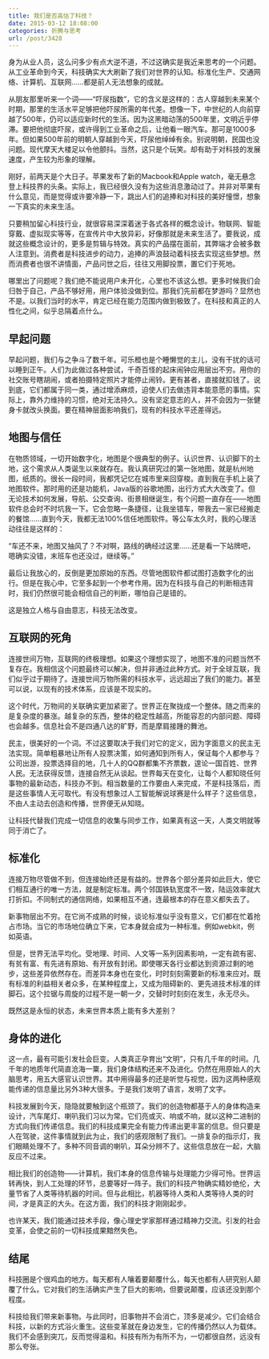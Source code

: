 ```yaml
---
title: 我们是否高估了科技？
date: 2015-03-12 18:08:00
categories: 折腾与思考
url: /post/3428
---
```


身为从业人员，这么问多少有点大逆不道，不过这确实是我近来思考的一个问题。从工业革命到今天，科技确实大大刷新了我们对世界的认知。标准化生产、交通网络、计算机、互联网……都是前人无法想象的成就。

从朋友那里听来一个词——“吓尿指数”，它的含义是这样的：古人穿越到未来某个时期，那里的生活水平足够把他吓尿所需的年代差。想像一下，中世纪的人向前穿越了500年，仍可以适应新时代的生活。因为这黑暗动荡的500年里，文明近乎停滞。要把他彻底吓尿，或许得到工业革命之后，让他看一眼汽车。那可是1000多年。但如果500年前的明朝人穿越到今天，吓尿他绰绰有余。别说明朝，民国也没问题。现代摩天大楼足以令他颤抖。当然，这只是个玩笑。却有助于对科技的发展速度，产生较为形象的理解。

刚好，前两天是个大日子。苹果发布了新的Macbook和Apple watch，毫无悬念登上科技界的头条。实际上，我已经很久没有为这些消息激动过了。并非对苹果有什么意见，而是觉得或许要冷静一下，跳出人们的追捧和对科技的美好憧憬，想象一下真实的未来生活。

只要稍加留心科技行业，就很容易深深着迷于各式各样的概念设计。物联网、智能穿戴、虚拟现实等等，在宣传片中大放异彩，好像那就是未来生活了。要我说，成就这些概念设计的，更多是剪辑与特效。真实的产品摆在面前，其弊端才会被多数人注意到。消费者是科技进步的动力，追捧的声浪鼓动着科技去实现这些梦想。然而消费者也很不讲情面，产品问世之后，往往又用脚投票，置它们于死地。

哪里出了问题呢？我们绝不能说用户未开化，心里也不该这么想。更多时候我们会归咎于自己，产品不够好用，用户体验没做到位。那我们先前都在梦游吗？显然也不是。以我们当时的水平，肯定已经在能力范围内做到极致了。在科技和真正的人性化之间，似乎总隔着点什么。

## 早起问题

早起问题，我们与之争斗了数千年。可乐橙也是个睡懒觉的主儿，没有干扰的话可以睡到正午。人们为此做过各种尝试，千奇百怪的起床闹钟应用层出不穷。用你的社交账号瞎胡闹，或者拍摄特定照片才能停止闹铃。更有甚者，直接就扣钱了。说到底，它们都属于同一类，通过增添麻烦，迫使人们去做违背本能意愿的事情。实际上，靠外力维持的习惯，绝对无法持久。没有坚定意志的人，并不会因为一张健身卡就改头换面。要在精神层面影响我们，现有的科技水平还差得远。

## 地图与信任

在物质领域，一切开始数字化，地图是个很典型的例子。认识世界、认识脚下的土地，这个需求从人类诞生以来就存在。我认真研究过的第一张地图，就是杭州地图，纸质的。很长一段时间，我都凭记忆在城市里来回穿梭。直到我在手机上装了地图软件。那时用的还是功能机，Java版的谷歌地图，出行方式大大改变了。但无论技术如何发展，导航、公交查询、街景相继诞生，有个问题一直存在——地图软件总会时不时坑我一下。它会忽略一条捷径，让我坐错车，带我去一家已经搬走的餐馆……直到今天，我都无法100%信任地图软件。等公车太久时，我的心理活动往往是这样的：

“车还不来，地图又抽风了？不对啊，路线的确经过这里……还是看一下站牌吧，嗯确实没错，末班车也还没过，继续等。”

最后让我放心的，反倒是更加原始的东西。尽管地图软件都试图打造数字化的出行。但是在我心中，它至多起到一个参考作用。因为在科技与自己的判断相违背时，我们仍然很可能会相信自己的判断，哪怕自己是错的。

这是独立人格与自由意志，科技无法改变。

## 互联网的死角

连接世间万物，互联网的终极理想。如果这个理想实现了，地图不准的问题当然不复存在。我相信这个问题最终可以解决，但并非通过此种方式。对于全球互联，我们似乎过于期待了。连接世间万物所需的科技水平，远远超出了我们的能力。甚至可以说，以现有的技术体系，应该是不现实的。

这个时代，万物间的关联确实更加紧密了。世界正在聚拢成一个整体。随之而来的是复杂度的暴涨。越复杂的东西，整体的稳定性越高，所能容忍的内部问题、障碍也会越多。信息社会不是四通八达的旷野，而是摩肩接踵的舞池。

民主，很美好的一个词。不过这要取决于我们对它的定义，因为字面意义的民主无法实现。简单粗暴地让所有人投票决策，如何通知到所有人，保证每个人都参与？公司出游，投票选择目的地，几十人的QQ群都集不齐票数，遑论一国百姓、世界人民。无法获得反馈，连接自然无从谈起。世界每天在变化，让每个人都知晓任何事物的最新动态，科技办不到。相当数量的工作要由人来完成，不是科技落后，而是这些事情人无可取代。有没有想象过人工智能解说球赛是什么样子？这些信息，不由人主动去创造和传播，世界便无从知晓。

让科技代替我们完成一切信息的收集与同步工作，如果真有这一天，人类文明就等同于消亡了。

## 标准化 

连接万物尽管做不到，但连接始终还是有益的。世界各个部分差异如此巨大，使它们相互通行的唯一方法，就是制定标准。两个邻国铁轨宽度不一致，陆运效率就大打折扣。不同制式的通信网络，如果相互不通，连最根本的存在意义都失去了。

新事物层出不穷。在它尚不成熟的时候，谈论标准似乎没有意义，它们都在忙着抢占市场。当它的市场地位确立下来，它本身就会成为一种标准。例如webkit，例如英语。

但是，世界无法平均化。受地理、时间、人文等一系列因素影响，一定有疏有密、有贫有富、有先进有原始、有开放有封闭。即使哪天各行业都达到资源过剩的地步，这些差异依然存在。而差异本身也在变化，时时刻刻需要新的标准来应对。既有标准的利益相关者众多，在某种程度上，又成为阻碍新的、更先进技术标准的绊脚石。这个拉锯与周旋的过程不是一朝一夕，交替时时刻刻在发生，永无尽头。

既然这是永恒的状态，未来世界本质上能有多大差别？

## 身体的进化

这一点，最有可能引发社会巨变。人类真正孕育出“文明”，只有几千年的时间。几千年的地质年代简直沧海一粟，我们身体结构还来不及进化。仍然在用原始人的大脑思考，用五大感官认识世界。其中用得最多的还是听觉与视觉，因为这两种感观能传递的信息量比另外3种大很多。于是我们发明了语言，发明了文字。

科技发展到今天，隐隐就要触到这个瓶颈了。我们的创造物都基于人的身体构造来设计，汽车尾灯、喇叭我们习以为常。它们亮或灭、响或不响，就以这种二进制的方式向我们传递信息。我们的科技成果完全有能力传递出更丰富的信息。但只要是人在驾驶，这件事情就到此为止，我们的感观限制了我们。一排复杂的指示灯，我们眼睛处理不了。多种不同音调的喇叭，耳朵分辨不了。这些信息放在一起，大脑反应不过来。

相比我们的创造物——计算机，我们本身的信息传输与处理能力少得可怜。世界运转再快，到人工处理的环节，总要等好一阵子。我们的科技产物确实精妙绝伦，大量节省了人类等待机器的时间。但与此相比，机器等待人类和人类等待人类的时间，才是真正的大头。在这方面，我们的科技才刚刚起步。

也许某天，我们能通过技术手段，像心理史学家那样通过精神力交流。引发的社会变革，会使之前的一切科技成果黯然失色。

## 结尾

科技圈是个很鸡血的地方。每天都有人嚷着要颠覆什么，每天也都有人研究别人颠覆了什么。它对我们的生活确实产生了巨大的影响，但要说颠覆，应该还没到那个程度。

科技给我们带来新事物。与此同时，旧事物并不会消亡，顶多是减少。它们会结合科技，以新的方式浴火重生。这些变革就在身边发生，它的传播仍然以人为载体。我们不会感到突兀，反而觉得温和。科技有所为有所不为，一切都很自然，远没有那么夸张。